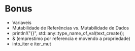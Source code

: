# Bonus

- Variaveis
- Mutabilidade de Referências vs. Mutabilidade de Dados
- println!("{}", std::any::type_name_of_val(text_create));
- & (emprestimo por referencia e movendo a propriedade)
- into_iter e iter_mut 
